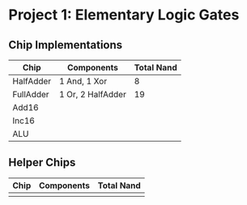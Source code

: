 Project 1: Elementary Logic Gates
=================================

Chip Implementations
--------------------

| Chip      | Components        | Total Nand |
| --------- | ----------------- | ---------- |
| HalfAdder | 1 And, 1 Xor      | 8          |
| FullAdder | 1 Or, 2 HalfAdder | 19         |
| Add16     |                   |            |
| Inc16     |                   |            |
| ALU       |                   |            |

Helper Chips
------------

| Chip | Components | Total Nand |
| ---- | ---------- | ---------- |
|      |            |            |
